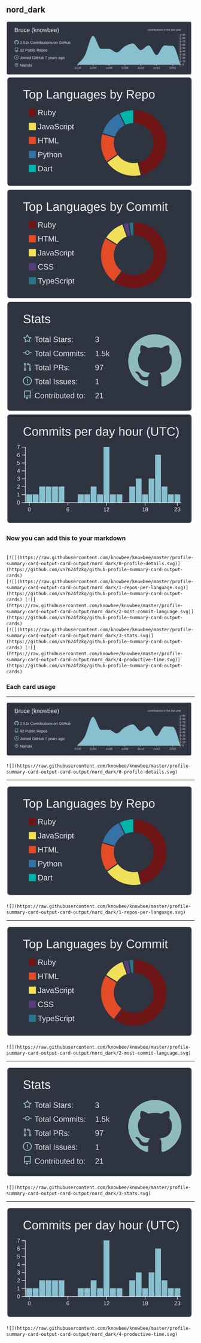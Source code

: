 ## nord_dark

[![](./0-profile-details.svg)](https://github.com/vn7n24fzkq/github-profile-summary-card-output-cards)
[![](./1-repos-per-language.svg)](https://github.com/vn7n24fzkq/github-profile-summary-card-output-cards) [![](./2-most-commit-language.svg)](https://github.com/vn7n24fzkq/github-profile-summary-card-output-cards)
[![](./3-stats.svg)](https://github.com/vn7n24fzkq/github-profile-summary-card-output-cards) [![](./4-productive-time.svg)](https://github.com/vn7n24fzkq/github-profile-summary-card-output-cards)

### Now you can add this to your markdown

```

[![](https://raw.githubusercontent.com/knowbee/knowbee/master/profile-summary-card-output-card-output/nord_dark/0-profile-details.svg)](https://github.com/vn7n24fzkq/github-profile-summary-card-output-cards)
[![](https://raw.githubusercontent.com/knowbee/knowbee/master/profile-summary-card-output-card-output/nord_dark/1-repos-per-language.svg)](https://github.com/vn7n24fzkq/github-profile-summary-card-output-cards) [![](https://raw.githubusercontent.com/knowbee/knowbee/master/profile-summary-card-output-card-output/nord_dark/2-most-commit-language.svg)](https://github.com/vn7n24fzkq/github-profile-summary-card-output-cards)
[![](https://raw.githubusercontent.com/knowbee/knowbee/master/profile-summary-card-output-card-output/nord_dark/3-stats.svg)](https://github.com/vn7n24fzkq/github-profile-summary-card-output-cards) [![](https://raw.githubusercontent.com/knowbee/knowbee/master/profile-summary-card-output-card-output/nord_dark/4-productive-time.svg)](https://github.com/vn7n24fzkq/github-profile-summary-card-output-cards)

```

### Each card usage

---

![](./0-profile-details.svg)

```
![](https://raw.githubusercontent.com/knowbee/knowbee/master/profile-summary-card-output-card-output/nord_dark/0-profile-details.svg)
```

---

![](./1-repos-per-language.svg)

```
![](https://raw.githubusercontent.com/knowbee/knowbee/master/profile-summary-card-output-card-output/nord_dark/1-repos-per-language.svg)
```

---

![](./2-most-commit-language.svg)

```
![](https://raw.githubusercontent.com/knowbee/knowbee/master/profile-summary-card-output-card-output/nord_dark/2-most-commit-language.svg)
```

---

![](./3-stats.svg)

```
![](https://raw.githubusercontent.com/knowbee/knowbee/master/profile-summary-card-output-card-output/nord_dark/3-stats.svg)
```

---

![](./4-productive-time.svg)

```
![](https://raw.githubusercontent.com/knowbee/knowbee/master/profile-summary-card-output-card-output/nord_dark/4-productive-time.svg)
```
